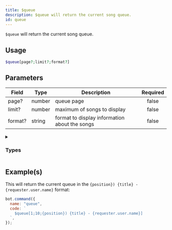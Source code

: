 ```yaml
---
title: $queue
description: $queue will return the current song queue.
id: queue
---
```


`$queue` will return the current song queue.

## Usage

```php
$queue[page?;limit?;format?]
```

## Parameters

| Field   | Type   | Description                                   | Required |
| ------- | ------ | --------------------------------------------- | :------: |
| page?   | number | queue page                                    |  false   |
| limit?  | number | maximum of songs to display                   |  false   |
| format? | string | format to display information about the songs |  false   |

<details>
  <summary><h3> Types </h3></summary>

| Property              |                                                                    | Returns | Supports                                     |
| --------------------- | ------------------------------------------------------------------ | :-----: | -------------------------------------------- |
| `{title}`             | Returns the video/song title                                       | string  | YouTube, Spotify, SoundCloud, Url, LocalFile |
| `{channelId}`         | Returns the channel id                                             | string  | YouTube                                      |
| `{artist}`            | Returns the Artist                                                 | string  | YouTube, Spotify, SoundCloud                 |
| `{artistURL}`         | Returns the Artist URL                                             | string  | YouTube, SoundCloud                          |
| `{artistAvatar}`      | Returns the Artist Avatar                                          | string  | SoundCloud                                   |
| `{duration}`          | Returns the track/video duration in ms                             | number  | YouTube, Spotify, SoundCloud, Url, LocalFile |
| `{identifier}`        | soundcloud, youtube, localfile, url, spotify                       | string  | YouTube, Spotify, SoundCloud, Url, LocalFile |
| `{views}`             | Returns the amount of Views/Plays of the video/song                | string  | YouTube, Spotify, SoundCloud, Url, LocalFile |
| `{likes}`             | Returns the amount of likes of the video/song                      | number  | Spotify, SoundCloud, Url, LocalFile          |
| `{thumbnail}`         | Returns the song/video thumbnail                                   | number  | YouTube, Spotify, SoundCloud                 |
| `{id}`                | Returns the song/video ID                                          | string  | YouTube, Spotify, SoundCloud, Url, LocalFile |
| `{description}`       | Returns the video/song description                                 | string  | YouTube, Spotify, SoundCloud                 |
| `{createdAt}`         | Returns the Creation Date of the video/song                        | string  | YouTube, Spotify, SoundCloud                 |
| `{platformType}`      | Returns the platform Type                                          | number  | YouTube, Spotify, SoundCloud, Url, LocalFile |
| `{rawData}`           | Returns song information as object                                 | object  | YouTube, Spotify, SoundCloud, Url, LocalFile |
| `{formatedPlatforms}` | SoundCloud, YouTube, Localfile, Url, Spotify                       | string  | YouTube, Spotify, SoundCloud, Url, LocalFile |
| `{requester}`         | Returns the Song Requester (user object, .user.id, .user.name etc) | string  | YouTube, Spotify, SoundCloud, Url, LocalFile |
| `{position}`          | Returns the Song Position in the current Queue                     | number  | YouTube, Spotify, SoundCloud, Url, LocalFile |

</details>

## Example(s)

This will return the current queue in the `{position}) {title} - {requester.user.name}` format:

```javascript
bot.command({
  name: "queue",
  code: `
    $queue[1;10;{position}) {title} - {requester.user.name}]
  `,
});
```
